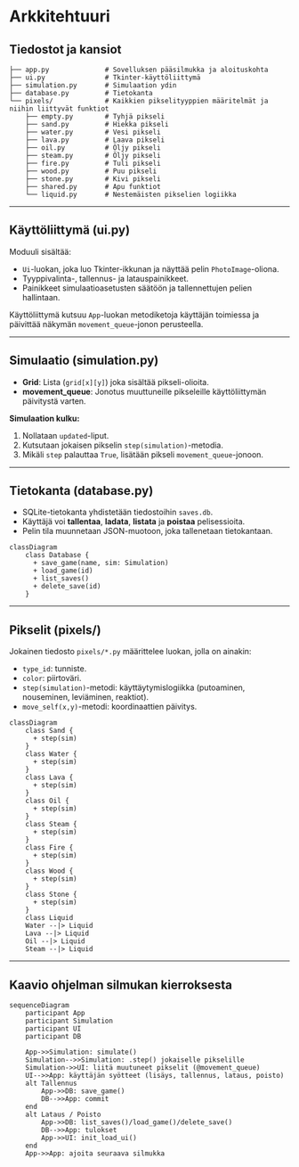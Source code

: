 # Arkkitehtuuri

## Tiedostot ja kansiot

```plaintext
├── app.py              # Sovelluksen pääsilmukka ja aloituskohta
├── ui.py               # Tkinter-käyttöliittymä
├── simulation.py       # Simulaation ydin
├── database.py         # Tietokanta 
└── pixels/             # Kaikkien pikselityyppien määritelmät ja niihin liittyvät funktiot
    ├── empty.py        # Tyhjä pikseli
    ├── sand.py         # Hiekka pikseli
    ├── water.py        # Vesi pikseli
    ├── lava.py         # Laava pikseli
    ├── oil.py          # Öljy pikseli
    ├── steam.py        # Öljy pikseli
    ├── fire.py         # Tuli pikseli
    ├── wood.py         # Puu pikseli
    ├── stone.py        # Kivi pikseli
    ├── shared.py       # Apu funktiot
    └── liquid.py       # Nestemäisten pikselien logiikka
```

---
## Käyttöliittymä (ui.py)

Moduuli sisältää:  

- `Ui`-luokan, joka luo Tkinter-ikkunan ja näyttää pelin `PhotoImage`-oliona.  
- Tyyppivalinta-, tallennus- ja latauspainikkeet.
- Painikkeet simulaatioasetusten säätöön ja tallennettujen pelien hallintaan.

Käyttöliittymä kutsuu `App`-luokan metodiketoja käyttäjän toimiessa ja päivittää näkymän `movement_queue`-jonon perusteella.

---
## Simulaatio (simulation.py)

- **Grid**: Lista (`grid[x][y]`) joka sisältää pikseli-olioita.
- **movement_queue**: Jonotus muuttuneille pikseleille käyttöliittymän päivitystä varten.

**Simulaation kulku:**
1. Nollataan `updated`-liput.
2. Kutsutaan jokaisen pikselin `step(simulation)`-metodia.
3. Mikäli `step` palauttaa `True`, lisätään pikseli `movement_queue`-jonoon.

---
## Tietokanta (database.py)

- SQLite-tietokanta yhdistetään tiedostoihin `saves.db`.  
- Käyttäjä voi **tallentaa**, **ladata**, **listata** ja **poistaa** pelisessioita.
- Pelin tila muunnetaan JSON-muotoon, joka tallenetaan tietokantaan.

```mermaid
classDiagram
    class Database {
      + save_game(name, sim: Simulation)
      + load_game(id)
      + list_saves()
      + delete_save(id)
    }
```

---
## Pikselit (pixels/)

Jokainen tiedosto `pixels/*.py` määrittelee luokan, jolla on ainakin:

- `type_id`: tunniste.
- `color`: piirtoväri.
- `step(simulation)`-metodi: käyttäytymislogiikka (putoaminen, nouseminen, leviäminen, reaktiot).
- `move_self(x,y)`-metodi: koordinaattien päivitys.

```mermaid
classDiagram
    class Sand {
      + step(sim)
    }
    class Water {
      + step(sim)
    }
    class Lava {
      + step(sim)
    }
    class Oil {
      + step(sim)
    }
    class Steam {
      + step(sim)
    }
    class Fire {
      + step(sim)
    }
    class Wood {
      + step(sim)
    }
    class Stone {
      + step(sim)
    }
    class Liquid
    Water --|> Liquid
    Lava --|> Liquid
    Oil --|> Liquid
    Steam --|> Liquid
```

---
## Kaavio ohjelman silmukan kierroksesta

```mermaid
sequenceDiagram
    participant App
    participant Simulation
    participant UI
    participant DB

    App->>Simulation: simulate()
    Simulation-->>Simulation: .step() jokaiselle pikselille
    Simulation->>UI: liitä muutuneet pikselit (@movement_queue)
    UI-->>App: käyttäjän syötteet (lisäys, tallennus, lataus, poisto)
    alt Tallennus
        App->>DB: save_game()
        DB-->>App: commit
    end
    alt Lataus / Poisto
        App->>DB: list_saves()/load_game()/delete_save()
        DB-->>App: tulokset
        App->>UI: init_load_ui()
    end
    App->>App: ajoita seuraava silmukka
```
